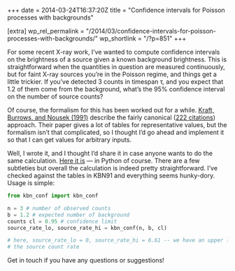 +++
date = 2014-03-24T16:37:20Z
title = "Confidence intervals for Poisson processes with backgrounds"

[extra]
wp_rel_permalink = "/2014/03/confidence-intervals-for-poisson-processes-with-backgrounds/"
wp_shortlink = "/?p=851"
+++

For some recent X-ray work, I’ve wanted to compute confidence intervals on the
brightness of a source given a known background brightness. This is
straightforward when the quantities in question are measured continuously, but
for faint X-ray sources you’re in the Poisson regime, and things get a little
trickier. If you’ve detected 3 counts in timespan τ, and you expect that 1.2
of them come from the background, what’s the 95% confidence interval on the
number of source counts?

Of course, the formalism for this has been worked out for a while.
[Kraft, Burrows, and Nousek (1991)](http://dx.doi.org/10.1086/170124) describe
the fairly canonical
([222 citations](http://labs.adsabs.harvard.edu/adsabs/abs/1991ApJ...374..344K/))
approach. Their paper gives a lot of tables for representative values, but the
formalism isn’t that complicated, so I thought I’d go ahead and implement it
so that I can get values for arbitrary inputs.

Well, I wrote it, and I thought I’d share it in case anyone wants to do the
same calculation.
[Here it is](https://github.com/pkgw/pwpy/blob/master/scilib/kbn_conf.py) — in
Python of course. There are a few subtleties but overall the calculation is
indeed pretty straightforward. I’ve checked against the tables in KBN91 and
everything seems hunky-dory. Usage is simple:

```python
from kbn_conf import kbn_conf

n = 3 # number of observed counts
b = 1.2 # expected number of background
counts cl = 0.95 # confidence limit
source_rate_lo, source_rate_hi = kbn_conf(n, b, cl)

# here, source_rate_lo = 0, source_rate_hi = 6.61 -- we have an upper limit on
# the source count rate
```

Get in touch if you have any questions or suggestions!

